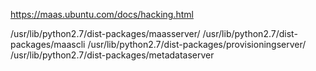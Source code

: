 https://maas.ubuntu.com/docs/hacking.html


/usr/lib/python2.7/dist-packages/maasserver/
/usr/lib/python2.7/dist-packages/maascli
/usr/lib/python2.7/dist-packages/provisioningserver/
/usr/lib/python2.7/dist-packages/metadataserver
